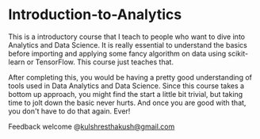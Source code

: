 # Introduction-to-Analytics

This is a introductory course that I teach to people who want to dive into Analytics and Data Science.
It is really essential to understand the basics before importing and applying some fancy algorithm on data using scikit-learn or TensorFlow. This course just teaches that. 

After completing this, you would be having a pretty good understanding of tools used in Data Analytics and Data Science. Since this course takes a bottom up approach, you might find the start a little bit trivial, but taking time to jolt down the basic never hurts. And once you are good with that, you don't have to do that again. Ever!

Feedback welcome @kulshresthakush@gmail.com
